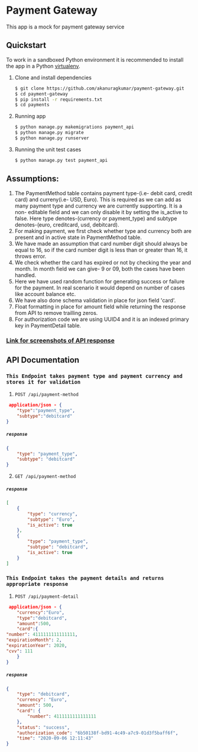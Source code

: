 # Payment Gateway
This app is a mock for payment gateway service
## Quickstart

To work in a sandboxed Python environment it is recommended to install the app in a Python [virtualenv](https://pypi.python.org/pypi/virtualenv).

1. Clone and install dependencies

    ```bash
    $ git clone https://github.com/akanuragkumar/payment-gateway.git
    $ cd payment-gateway
    $ pip install -r requirements.txt
    $ cd payments
    ```

2. Running app

   ```bash
   $ python manage.py makemigrations payment_api
   $ python manage.py migrate
   $ python manage.py runserver
   ``` 
3. Running the unit test cases

   ```bash
   $ python manage.py test payment_api
   ``` 
## Assumptions:
1. The PaymentMethod table contains payment type-(i.e- debit card, credit card) and curreny(i.e- USD, Euro). This is required as we can add as many payment type and currency we are currently supporting. It is a non- editable field and we can only disable it by setting the is_active to false. Here type denotes-(currency or payment_type) and subtype denotes-(euro, creditcard, usd, debitcard).
2. For making payment, we first check whether type and currency both are present and in active state in PaymentMethod table.
3. We have made an assumption that card number digit should always be equal to 16, so if the card number digit is less than or greater than 16, it throws error.
4. We check whether the card has expired or not by checking the year and month. In month field we can give- 9 or 09, both the cases have been handled.
5. Here we have used random function for generating success or failure for the payment. In real scenario it would depend on number of cases like account balance etc.
6. We have also done schema validation in place for json field 'card'.
7. Float formatting in place for amount field while returning the response from API to remove trailling zeros.
8. For authorization code we are using UUID4 and it is an indexed primary key in PaymentDetail table.

### [Link for screenshots of API response](https://github.com/akanuragkumar/payment-gateway/tree/master/screenshots)   
## API Documentation 

### `This Endpoint takes payment type and payment currency and stores it for validation` 

1. `POST /api/payment-method` 

```json
 application/json - {
    "type":"payment_type",
    "subtype":"debitcard"
}
```
##### `response`

```json
{
    "type": "payment_type",
    "subtype": "debitcard"
}   
```
2. `GET /api/payment-method` 

##### `response`

```json
[
    {
        "type": "currency",
        "subtype": "Euro",
        "is_active": true
    },
    {
        "type": "payment_type",
        "subtype": "debitcard",
        "is_active": true
    }
]
```    

### `This Endpoint takes the payment details and returns appropriate response ` 

1. `POST /api/payment-detail` 

```json
 application/json - {
    "currency":"Euro",
    "type":"debitcard",
    "amount":500,
    "card":{
"number": 4111111111111111,
"expirationMonth": 2,
"expirationYear": 2020,
"cvv": 111
    }   
}
```

##### `response`

```json
{
    "type": "debitcard",
    "currency": "Euro",
    "amount": 500,
    "card": {
        "number": 4111111111111111
    },
    "status": "success",
    "authorization_code": "6b50138f-bd91-4c49-a7c9-01d3f5baff6f",
    "time": "2020-09-06 12:11:43"
}
```    


